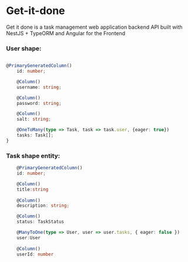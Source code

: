 # Get-it-done
Get it done is a task management web application backend API  built with NestJS + TypeORM  and Angular for the Frontend



### User shape:
```typescript

@PrimaryGeneratedColumn()
    id: number;

    @Column()
    username: string;

    @Column()
    password: string;

    @Column()
    salt: string;

    @OneToMany(type => Task, task => task.user, {eager: true})
    tasks: Task[];
}
```
### Task shape entity:
```typescript
    @PrimaryGeneratedColumn()
    id: number;

    @Column()
    title:string
    
    @Column()
    description: string;

    @Column()
    status: TaskStatus

    @ManyToOne(type => User, user => user.tasks, { eager: false })
    user:User
    
    @Column()
    userId: number
```

